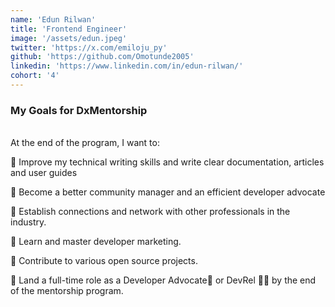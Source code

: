 ```yaml
---
name: 'Edun Rilwan'
title: 'Frontend Engineer'
image: '/assets/edun.jpeg'
twitter: 'https://x.com/emiloju_py'
github: 'https://github.com/Omotunde2005'
linkedin: 'https://www.linkedin.com/in/edun-rilwan/'
cohort: '4'
---
```


<div>
<h3>My Goals for DxMentorship</h3> <br/>
 At the end of the program, I want to: <br/>

📌 Improve my technical writing skills and write clear documentation, articles and user guides <br/>

📌 Become a better community manager and an efficient developer advocate <br/>

📌 Establish connections and network with other professionals in the industry. <br/>

📌 Learn and master developer marketing. <br/>

📌 Contribute to various open source projects. <br/>

📌 Land a full-time role as a Developer Advocate🥑 or DevRel 👨‍💻 by the end of the mentorship program.

</div>